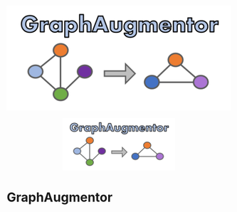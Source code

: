 ![GraphAugmentor Logo](graphaugmentor_logo.SVG)
<p align="center">
  <img src="graphaugmentor_logo.SVG" width="50%"/>
</p>

# GraphAugmentor
